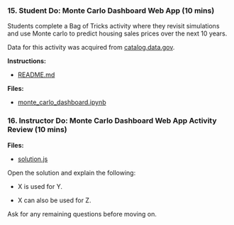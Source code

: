 ### 15. Student Do: Monte Carlo Dashboard Web App (10 mins)

Students complete a Bag of Tricks activity where they revisit simulations and use Monte carlo to predict housing sales prices over the next 10 years.

Data for this activity was acquired from [catalog.data.gov](https://catalog.data.gov/dataset/real-estate-sales-2001-2016).

**Instructions:**

* [README.md](Activities/15-Stu_Dashboard_Webapps/README.md)

**Files:**

* [monte_carlo_dashboard.ipynb](Activities/15-Stu_Dashboard_Webapps/Unsolved/monte_carlo_dashboard.ipynb)

### 16. Instructor Do: Monte Carlo Dashboard Web App Activity Review (10 mins)

**Files:**

* [solution.js](Activities/02-Stu_Practice/Solved/solution.js)

Open the solution and explain the following:

* X is used for Y.

* X can also be used for Z.

Ask for any remaining questions before moving on.
